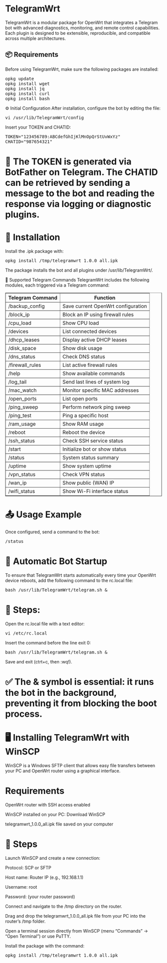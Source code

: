 # TelegramWrt

TelegramWrt is a modular package for OpenWrt that integrates a Telegram bot with advanced diagnostics, monitoring, and remote control capabilities. Each plugin is designed to be extensible, reproducible, and compatible across multiple architectures.

## 📦 Requirements

Before using TelegramWrt, make sure the following packages are installed:
<pre>
opkg update
opkg install wget
opkg install jq
opkg install curl
opkg install bash
</pre>

⚙️ Initial Configuration
After installation, configure the bot by editing the file:
<pre>vi /usr/lib/TelegramWrt/config
</pre>

Insert your TOKEN and CHATID:

<pre>TOKEN="123456789:ABCdefGhIjKlMnOpQrStUvWxYz"
CHATID="987654321"
</pre>

# 🔐 The TOKEN is generated via BotFather on Telegram. The CHATID can be retrieved by sending a message to the bot and reading the response via logging or diagnostic plugins.

# 🚀 Installation
Install the .ipk package with:
<pre>opkg install /tmp/telegramwrt_1.0.0_all.ipk
</pre>

The package installs the bot and all plugins under /usr/lib/TelegramWrt/.

🧩 Supported Telegram Commands
TelegramWrt includes the following modules, each triggered via a Telegram command:
<table border="1">
  <thead>
    <tr>
      <th>Telegram Command</th>
      <th>Function</th>
    </tr>
  </thead>
  <tbody>
    <tr><td>/backup_config</td><td>Save current OpenWrt configuration</td></tr>
    <tr><td>/block_ip</td><td>Block an IP using firewall rules</td></tr>
    <tr><td>/cpu_load</td><td>Show CPU load</td></tr>
    <tr><td>/devices</td><td>List connected devices</td></tr>
    <tr><td>/dhcp_leases</td><td>Display active DHCP leases</td></tr>
    <tr><td>/disk_space</td><td>Show disk usage</td></tr>
    <tr><td>/dns_status</td><td>Check DNS status</td></tr>
    <tr><td>/firewall_rules</td><td>List active firewall rules</td></tr>
    <tr><td>/help</td><td>Show available commands</td></tr>
    <tr><td>/log_tail</td><td>Send last lines of system log</td></tr>
    <tr><td>/mac_watch</td><td>Monitor specific MAC addresses</td></tr>
    <tr><td>/open_ports</td><td>List open ports</td></tr>
    <tr><td>/ping_sweep</td><td>Perform network ping sweep</td></tr>
    <tr><td>/ping_test</td><td>Ping a specific host</td></tr>
    <tr><td>/ram_usage</td><td>Show RAM usage</td></tr>
    <tr><td>/reboot</td><td>Reboot the device</td></tr>
    <tr><td>/ssh_status</td><td>Check SSH service status</td></tr>
    <tr><td>/start</td><td>Initialize bot or show status</td></tr>
    <tr><td>/status</td><td>System status summary</td></tr>
    <tr><td>/uptime</td><td>Show system uptime</td></tr>
    <tr><td>/vpn_status</td><td>Check VPN status</td></tr>
    <tr><td>/wan_ip</td><td>Show public (WAN) IP</td></tr>
    <tr><td>/wifi_status</td><td>Show Wi-Fi interface status</td></tr>
  </tbody>
</table>

# 📤 Usage Example

Once configured, send a command to the bot:
<pre>/status
</pre>

# 🔁 Automatic Bot Startup

To ensure that TelegramWrt starts automatically every time your OpenWrt device reboots, add the following command to the rc.local file:
<pre>bash /usr/lib/TelegramWrt/telegram.sh &
</pre>

# 📌 Steps:

Open the rc.local file with a text editor:

<pre>vi /etc/rc.local</pre>

Insert the command before the line exit 0:

<pre>bash /usr/lib/TelegramWrt/telegram.sh &</pre>

Save and exit (ctrt+c, then :wq!).

# ✅ The & symbol is essential: it runs the bot in the background, preventing it from blocking the boot process.

# 🖥️ Installing TelegramWrt with WinSCP
WinSCP is a Windows SFTP client that allows easy file transfers between your PC and OpenWrt router using a graphical interface.

# Requirements
OpenWrt router with SSH access enabled

WinSCP installed on your PC: Download WinSCP

telegramwrt_1.0.0_all.ipk file saved on your computer

# 📌 Steps
Launch WinSCP and create a new connection:

Protocol: SCP or SFTP

Host name: Router IP (e.g., 192.168.1.1)

Username: root

Password: (your router password)

Connect and navigate to the /tmp directory on the router.

Drag and drop the telegramwrt_1.0.0_all.ipk file from your PC into the router’s /tmp folder.

Open a terminal session directly from WinSCP (menu “Commands” → “Open Terminal”) or use PuTTY.

Install the package with the command:

<pre>opkg install /tmp/telegramwrt_1.0.0_all.ipk
</pre>



